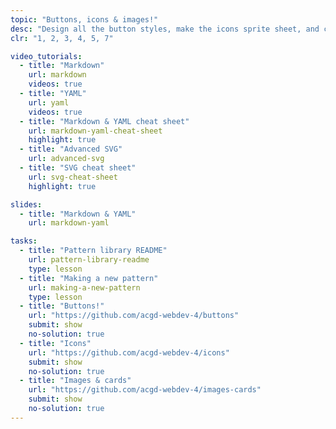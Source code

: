 ```yaml
---
topic: "Buttons, icons & images!"
desc: "Design all the button styles, make the icons sprite sheet, and create common patterns for images: captions, cards, containers and more."
clr: "1, 2, 3, 4, 5, 7"

video_tutorials:
  - title: "Markdown"
    url: markdown
    videos: true
  - title: "YAML"
    url: yaml
    videos: true
  - title: "Markdown & YAML cheat sheet"
    url: markdown-yaml-cheat-sheet
    highlight: true
  - title: "Advanced SVG"
    url: advanced-svg
  - title: "SVG cheat sheet"
    url: svg-cheat-sheet
    highlight: true

slides:
  - title: "Markdown & YAML"
    url: markdown-yaml

tasks:
  - title: "Pattern library README"
    url: pattern-library-readme
    type: lesson
  - title: "Making a new pattern"
    url: making-a-new-pattern
    type: lesson
  - title: "Buttons!"
    url: "https://github.com/acgd-webdev-4/buttons"
    submit: show
    no-solution: true
  - title: "Icons"
    url: "https://github.com/acgd-webdev-4/icons"
    submit: show
    no-solution: true
  - title: "Images & cards"
    url: "https://github.com/acgd-webdev-4/images-cards"
    submit: show
    no-solution: true
---
```

